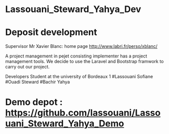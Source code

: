 # Lassouani_Steward_Yahya_Dev
# Deposit development


Supervisor Mr Xavier Blanc: home page http://www.labri.fr/perso/xblanc/

A project management in pejet consisting implementer has a project management tools.
We decide to use the Laravel and Bootstrap framwork to carry out our project.


Developers
Student at the university of Bordeaux 1
#Lassouani Sofiane
#Ouadi Steward
#Bachir Yahya

# Demo depot : https://github.com/lassouani/Lassouani_Steward_Yahya_Demo
